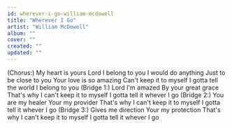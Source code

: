 ```yaml
---
id: wherever-i-go-william-mcdowell
title: "Wherever I Go"
artist: "William McDowell"
album: ""
cover: ""
created: ""
updated: ""
---
```


(Chorus:)
My heart is yours
Lord I belong to you
I would do anything
Just to be close to you
Your love is so amazing
Can't keep it to myself
I gotta tell the world
I belong to you
(Bridge 1:)
Lord I'm amazed
By your great grace
That's why I can't keep it to myself
I gotta tell it whever I go
(Bridge 2:)
You are my healer
Your my provider
That's why I can't keep it to myself
I gotta tell it whever I go
(Bridge 3:)
Gives me direction
Your my protection
That's why I can't keep it to myself
I gotta tell it whever I go